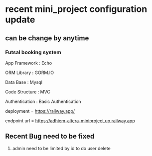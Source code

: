 # recent mini_project configuration update

## can be change by anytime

### Futsal booking system

App Framework : Echo

ORM Library : GORM.IO

Data Base : Mysql

Code Structure : MVC

Authentication : Basic Authentication

deployment = https://railway.app/

endpoint url = https://adhiem-altera-miniproject.up.railway.app

## Recent Bug need to be fixed

1. admin need to be limited by id to do user delete
